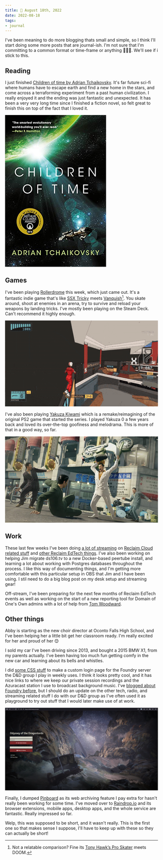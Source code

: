 ```yaml
---
title: 📓 August 18th, 2022
date: 2022-08-18
tags:
- journal
---
```


I've been meaning to do more blogging thats small and simple, so I think I'll start doing some more posts that are journal-ish. I'm not sure that I'm committing to a common format or time-frame or anything 🤷🏻‍♂️. We'll see if i stick to this.

## Reading

I just finished [Children of time by Adrian Tchaikovsky](https://www.fictiondb.com/series/children-of-time-adrian-tchaikovsky~58994.htm). It's far future sci-fi where humans have to escape earth and find a new home in the stars, and come across a terraforming experiment from a past human civilization. I really enjoyed it and the ending was just fantastic and unexpected. It has been a very very long time since I finished a fiction novel, so felt great to finish this on top of the fact that I loved it. 

![cover of Children of Time](childrenoftime.jpg)

## Games

I've been playing [Rollerdrome](https://store.steampowered.com/app/1294420/Rollerdrome/) this week, which just came out. It's a fantastic indie game that's like [SSX Tricky](https://en.wikipedia.org/wiki/SSX_Tricky) meets [Vanquish](https://store.steampowered.com/app/460810/Vanquish)[^1]. You skate around, shoot at enemies in an arena, try to survive and reload your weapons by landing tricks. I've mostly been playing on the Steam Deck. Can't recommend it highly enough.

[^1]:Not a relatable comparison? Fine its [Tony Hawk’s Pro Skater](https://en.wikipedia.org/wiki/Tony_Hawk%27s_Pro_Skater_(video_game)) meets DOOM.

![gif of a roller skater firing a shotgun at a mech](rollerdrome.gif "Look at this and tell me this doesn't look rad as hell.") 

I've also been playing [Yakuza Kiwami](https://store.steampowered.com/app/834530/Yakuza_Kiwami/) which is a remake/reimagining of the original PS2 game that started the series. I played Yakuza 0 a few years back and loved its over-the-top goofiness and melodrama. This is more of that in a good way, so far.

![man threatening to hit two people with a moped lifted over his head](yakuza.webp "This image was worth linking to just so I could write the alt text man threatening to hit two people with a moped lifted over his head")

## Work

These last few weeks I've been doing [a lot of streaming](https://video.jadin.me/) on [Reclaim Cloud related stuff](/new-ghost-installer/) and [other Reclaim EdTech things](/understanding-containers-debrief/). I've also been working on helping Jim migrate ds106.tv to a new Docker-based peertube install, and learning a lot about working with Postgres databases throughout the process. I like this way of documenting things, and I'm getting more comfortable with this particular setup in OBS that Jim and I have been using. I stil need to do a big blog post on my desk setup and streaming gear!

Off-stream, I've been preparing for the next few months of Reclaim EdTech events as well as working on the start of a new reporting tool for Domain of One's Own admins with a lot of help from [Tom Woodward](https://bionicteaching.com/).

## Other things

Abby is starting as the new choir director at Oconto Falls High School, and I've been helping her a little bit get her classroom ready. I'm really excited for her and proud of her 😊

I sold my car I've been driving since 2013, and bought a 2015 BMW X1, from my parents actually. I've been having too much fun getting comfy in the new car and learning about its bells and whistles.

I did [some CSS stuff](https://github.com/TaylorJadin/foundryvtt-custom-login/blob/main/foundryvtt/resources/app/public/css/custom.css) to make a custom login page for the Foundry server the D&D group I play in weekly uses. I think it looks pretty cool, and it has nice links to where we keep our private session recordings and the Azuracast station I use to broadcast background music. I've [blogged about Foundry before](https://jadin.me/foundry-on-reclaim-cloud/), but I should do an update on the other tech, radio, and streaming related stuff I do with our D&D group as I've often used it as playground to try out stuff that I would later make use of at work.

![screenshot of the Foundry login page.](foundry_login.png)

Finally, I dumped [Pinboard](https://pinboard.in) as its web archiving feature I pay extra for hasn't really been working for some time. I've moved over to [Raindrop.io](https://raindrop.io) and its browser extensions, mobiile apps, desktop apps, and the whole service are fantastic. Really impressed so far.

Welp, this was supposed to be short, and it wasn't really. This is the first one so that makes sense I suppose, I'll have to keep up with these so they can actually be short!